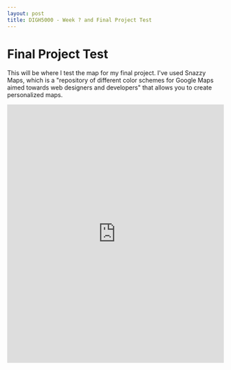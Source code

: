 ```yaml
---
layout: post
title: DIGH5000 - Week ? and Final Project Test
---
```

# Final Project Test #

This will be where I test the map for my final project. I've used Snazzy Maps, which is a "repository of different color schemes for Google Maps aimed towards web designers and developers" that allows you to create personalized maps.

<iframe src="https://snazzymaps.com/embed/274715" width="100%" height="600px" style="border:none;">

The use of the washed-out land masses and the vibrant blue of the water is a deliberate choice, to make it easier to focus on the waterways (as that is where all the sites will be). 

# Digital Storytelling #

This week in class we're learning about digital storytelling. Our readings are below, but unfortunately they were not Hypothes.is compatible. 

1. Glynda A. Hull and Mira-Lisa Katz. Crafting an Agentive Self: Case Studies of Digital Storytelling. https://www-jstor-org.proxy.library.carleton.ca/stable/40171717?seq=1#metadata_info_tab_contents
2. Daniel Meadows. Digital Storytelling: Research-Based Practice in New Media, https://journals-sagepub-com.proxy.library.carleton.ca/doi/abs/10.1177/1470357203002002004

## Hull and Katz ##
This reading examines the use of multi-media and multi-modes to express a agency-based story, through a case study with two people involved with DUSTY (Digital Underground Story Telling for Youth). The agency framework that they provide focuses on its use in creating agency for 'second-chances' and pivoting the trajectory of their lives.

While I think that the technology in this study and the use of digital storytelling is great, I think the study more addresses the need for after-school and alternative education programs within lower-income communities. The authors don't clearly address it, but it is clear to me that to both the participants, having a place to go and spend scheduled time doing a fun and interesting activity is the real benefit of this study and the DUSTY lab, as opposed to just the technology and its use in digital storytelling. It would have been nice if they had addresses this, as I think it's something that is important and that should be more clearly stated. Also, the role of digital humanities in these spaces as a way to formulate fun and interesting activities is also integral to the participants' enjoyment, and I think this case study could be a useful piece of evidence in supporting that.

## Meadows ##
This reading addresses the use of digital storytelling in journalism, focusing on the Digital Storytelling pilot run for the BBC in Wales. The Digital Storytelling project focuses on personal stories and is made of videos of still-motion pictures, which are meant to be published online. This project is from 2001, and at the time was impressive, though it seems to now be a fairly common practice online (either through gifsets or other still-motion photo sets). 




